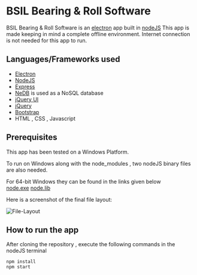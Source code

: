 # BSIL Bearing & Roll Software
BSIL Bearing & Roll Software is an  [electron](https://electron.atom.io/) app built in [nodeJS](https://nodejs.org/en/)
This app is made keeping in mind a complete offline environment. Internet connection is not needed for this app to run. 

## Languages/Frameworks used
* [Electron](https://electron.atom.io/)
* [NodeJS](https://nodejs.org/en/)
* [Express](https://www.npmjs.com/package/express) 
* [NeDB](https://github.com/louischatriot/nedb) is used as a NoSQL database
* [jQuery UI](https://jqueryui.com/)
* [jQuery](https://jqueryui.com/)
* [Bootstrap](https://www.getbootstrap.com/)
* HTML , CSS , Javascript

## Prerequisites
This app has been tested on a Windows Platform.

To run on Windows along with the node_modules  , two nodeJS binary files are also needed.

For 64-bit Windows they can be found in the links given below <br>
[node.exe](https://nodejs.org/dist/v7.2.1/win-x64/node.exe)  [node.lib](https://nodejs.org/dist/v7.2.1/win-x64/node.lib)

Here is a screenshot of the final file layout:

![File-Layout](https://github.com/sipian/gitstore/blob/master/screenshots/Main%20Page.png)


## How to run the app
After cloning the repository , execute the following commands in the nodeJS terminal
```
npm install
npm start
```
